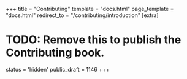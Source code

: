 +++
title = "Contributing"
template = "docs.html"
page_template = "docs.html"
redirect_to = "/contributing/introduction"
[extra]
# TODO: Remove this to publish the Contributing book.
status = 'hidden'
public_draft = 1146
+++
